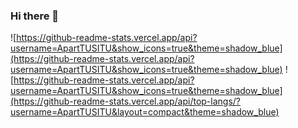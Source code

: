 ### Hi there 👋

<!--
**ApartTUSITU/ApartTUSITU** is a ✨ _special_ ✨ repository because its `README.md` (this file) appears on your GitHub profile.

Here are some ideas to get you started:

- 🔭 I’m currently working on ...
- 🌱 I’m currently learning ...
- 👯 I’m looking to collaborate on ...
- 🤔 I’m looking for help with ...
- 💬 Ask me about ...
- 📫 How to reach me: ...
- 😄 Pronouns: ...
- ⚡ Fun fact: ...
-->

![https://github-readme-stats.vercel.app/api?username=ApartTUSITU&show_icons=true&theme=shadow_blue](https://github-readme-stats.vercel.app/api?username=ApartTUSITU&show_icons=true&theme=shadow_blue)
![https://github-readme-stats.vercel.app/api?username=ApartTUSITU&show_icons=true&theme=shadow_blue](https://github-readme-stats.vercel.app/api/top-langs/?username=ApartTUSITU&layout=compact&theme=shadow_blue)
